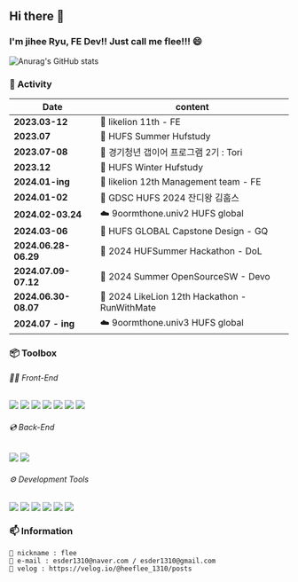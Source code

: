 ## Hi there 👋
### I'm jihee Ryu, FE Dev!! Just call me flee!!! 😄
![Anurag's GitHub stats](https://github-readme-stats.vercel.app/api?username=jiHeeFlee&theme=graywhite&show_icons=true)


### 📌 Activity
| **Date** | content |
|--------------------------------------------------| ---------- |
| **2023.03-12**                                         | 🦁 likelion 11th - FE |
| **2023.07**                                         | 📝 HUFS Summer Hufstudy |
| **2023.07-08**                                          | 🌲 경기청년 갭이어 프로그램 2기 : Tori |
| **2023.12**                                         | 📝 HUFS Winter Hufstudy |
| **2024.01-ing**                                        | 🦁 likelion 12th Management team - FE  |
| **2024.01-02**                                       | 🌱 GDSC HUFS 2024 잔디왕 김훕스 | 
| **2024.02-03.24**                                         | ☁️ 9oormthone.univ2 HUFS global |
| **2024.03-06**                                         | 🦋 HUFS GLOBAL Capstone Design - GQ |
| **2024.06.28-06.29**                                         | 🏀 2024 HUFSummer Hackathon - DoL |
| **2024.07.09-07.12**                                         | 📝 2024 Summer OpenSourceSW - Devo|
| **2024.06.30-08.07**                                         | 👟 2024 LikeLion 12th Hackathon - RunWithMate |
| **2024.07 - ing**                                         | ☁️ 9oormthone.univ3 HUFS global |



### 📦 Toolbox
###### 👩‍💻 Front-End
  <img src="https://img.shields.io/badge/HTML-E34F26?style=flat&logo=html5&logoColor=white"> <img src="https://img.shields.io/badge/JavaScript-F7DF1E?style=flat&logo=javascript&logoColor=white"> <img src="https://img.shields.io/badge/CSS-1572B6?style=flat&logo=css3&logoColor=white"> <img src="https://img.shields.io/badge/React-61DAFB?style=flat&logo=react&logoColor=white"> <img src="https://img.shields.io/badge/Next.js-000?style=flat&logo=next.js&logoColor=white"> <img src="https://img.shields.io/badge/styled-components-DB7093?style=flat&logo=styled-components&logoColor=white"> <img src="https://img.shields.io/badge/vite-646CFF?style=flat&logo=vite&logoColor=white"><div>

###### 💿 Back-End
  <img src="https://img.shields.io/badge/Python-3776AB?style=flat&logo=python&logoColor=white"> <img src="https://img.shields.io/badge/MySQL-4479A1?style=flat&logo=mysql&logoColor=white"><div>

  
###### ⚙️ Development Tools
  <img src="https://img.shields.io/badge/GitHub-181717?style=flat&logo=github&logoColor=white">

  <img src="https://img.shields.io/badge/Notion-000?style=flat&logo=notion&logoColor=white">

  <img src="https://img.shields.io/badge/Figma-F24E1E?style=flat&logo=figma&logoColor=white">

  <img src="https://img.shields.io/badge/Slack-4A154B?style=flat&logo=slack&logoColor=white">

  <img src="https://img.shields.io/badge/discord-5865F2?style=flat&logo=discord&logoColor=white">
<img src="https://img.shields.io/badge/velog-20C997?style=flat&logo=velog&logoColor=white">

### 📫 Information
```
🙂 nickname : flee
💌 e-mail : esder1310@naver.com / esder1310@gmail.com
📒 velog : https://velog.io/@heeflee_1310/posts
```
